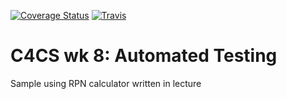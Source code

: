 [![Coverage Status](https://coveralls.io/repos/github/AmritHariharan/c4cs-f17-rpn/badge.svg?branch=master)](https://coveralls.io/github/AmritHariharan/c4cs-f17-rpn?branch=master)
[![Travis](https://img.shields.io/travis/rust-lang/rust.svg)]()

# C4CS wk 8: Automated Testing
Sample using RPN calculator written in lecture
